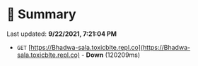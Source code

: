 # 📖 Summary
Last updated: **9/22/2021, 7:21:04 PM**

- `GET` [https://Bhadwa-sala.toxicblte.repl.co](https://Bhadwa-sala.toxicblte.repl.co) - **Down** (120209ms)
